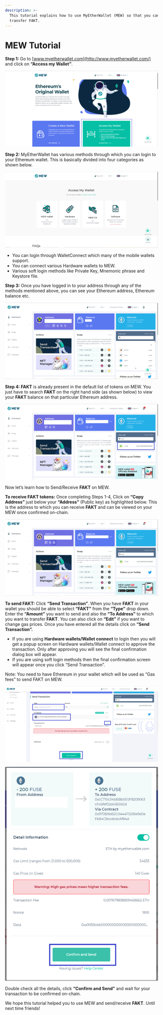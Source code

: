 ```yaml
---
description: >-
  This tutorial explains how to use MyEtherWallet (MEW) so that you can view and
  transfer FAKT.
---
```


# MEW Tutorial

**Step 1:** Go to [www.myetherwallet.com](http://www.myetherwallet.com/) and click on **“Access my Wallet”**.

![](../../.gitbook/assets/2%20%283%29.png)

**Step 2:** MyEtherWallet has various methods through which you can login to your Ethereum wallet. This is basically divided into four categories as shown below.

![](../../.gitbook/assets/1%20%282%29.png)

* You can login through WalletConnect which many of the mobile wallets support.
* You can connect various Hardware wallets to MEW.
* Various soft login methods like Private Key, Mnemonic phrase and Keystore file.

**Step 3:** Once you have logged in to your address through any of the methods mentioned above, you can see your Ethereum address, Ethereum balance etc.

![](../../.gitbook/assets/6%20%283%29.png)

**Step 4: FAKT** is already present in the default list of tokens on MEW. You just have to search **FAKT** on the right hand side \(as shown below\) to view your **FAKT** balance on that particular Ethereum address.

![](../../.gitbook/assets/7%20%282%29.png)

Now let’s learn how to Send/Receive **FAKT** on MEW.

**To receive FAKT tokens:** Once completing Steps 1-4, Click on **“Copy Address”** just below your **“Address”** \(Public key\) as highlighted below. This is the address to which you can receive **FAKT** and can be viewed on your MEW once confirmed on-chain.

![](../../.gitbook/assets/8.png)

**To send FAKT:** Click **“Send Transaction”**. When you have **FAKT** in your wallet you should be able to select **“FAKT”** from the **“Type”** drop down. Enter the **“Amount”** you want to send and also the **“To Address”** to which you want to transfer **FAKT**. You can also click on **“Edit”** if you want to change gas prices. Once you have entered all the details click on **“Send Transaction”.**

* If you are using **Hardware wallets/Wallet connect** to login then you will get a popup screen on Hardware wallets/Wallet connect to approve the transaction. Only after approving you will see the final confirmation dialog box will appear.
*  If you are using soft login methods then the final confirmation screen will appear once you click “Send Transaction”.

Note: You need to have Ethereum in your wallet which will be used as “Gas fees” to send FAKT on MEW.

![](../../.gitbook/assets/9%20%282%29.png)

![](../../.gitbook/assets/10%20%281%29.png)

Double check all the details, click **“Confirm and Send”** and wait for your transaction to be confirmed on-chain.

We hope this tutorial helped you to use MEW and send/receive **FAKT**. Until next time friends!

